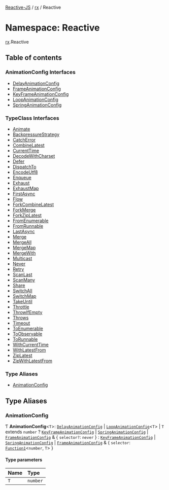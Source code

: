 [Reactive-JS](../README.md) / [rx](rx.md) / Reactive

# Namespace: Reactive

[rx](rx.md).Reactive

## Table of contents

### AnimationConfig Interfaces

- [DelayAnimationConfig](../interfaces/rx.Reactive.DelayAnimationConfig.md)
- [FrameAnimationConfig](../interfaces/rx.Reactive.FrameAnimationConfig.md)
- [KeyFrameAnimationConfig](../interfaces/rx.Reactive.KeyFrameAnimationConfig.md)
- [LoopAnimationConfig](../interfaces/rx.Reactive.LoopAnimationConfig.md)
- [SpringAnimationConfig](../interfaces/rx.Reactive.SpringAnimationConfig.md)

### TypeClass Interfaces

- [Animate](../interfaces/rx.Reactive.Animate.md)
- [BackpressureStrategy](../interfaces/rx.Reactive.BackpressureStrategy.md)
- [CatchError](../interfaces/rx.Reactive.CatchError.md)
- [CombineLatest](../interfaces/rx.Reactive.CombineLatest.md)
- [CurrentTime](../interfaces/rx.Reactive.CurrentTime.md)
- [DecodeWithCharset](../interfaces/rx.Reactive.DecodeWithCharset.md)
- [Defer](../interfaces/rx.Reactive.Defer.md)
- [DispatchTo](../interfaces/rx.Reactive.DispatchTo.md)
- [EncodeUtf8](../interfaces/rx.Reactive.EncodeUtf8.md)
- [Enqueue](../interfaces/rx.Reactive.Enqueue.md)
- [Exhaust](../interfaces/rx.Reactive.Exhaust.md)
- [ExhaustMap](../interfaces/rx.Reactive.ExhaustMap.md)
- [FirstAsync](../interfaces/rx.Reactive.FirstAsync.md)
- [Flow](../interfaces/rx.Reactive.Flow.md)
- [ForkCombineLatest](../interfaces/rx.Reactive.ForkCombineLatest.md)
- [ForkMerge](../interfaces/rx.Reactive.ForkMerge.md)
- [ForkZipLatest](../interfaces/rx.Reactive.ForkZipLatest.md)
- [FromEnumerable](../interfaces/rx.Reactive.FromEnumerable.md)
- [FromRunnable](../interfaces/rx.Reactive.FromRunnable.md)
- [LastAsync](../interfaces/rx.Reactive.LastAsync.md)
- [Merge](../interfaces/rx.Reactive.Merge.md)
- [MergeAll](../interfaces/rx.Reactive.MergeAll.md)
- [MergeMap](../interfaces/rx.Reactive.MergeMap.md)
- [MergeWith](../interfaces/rx.Reactive.MergeWith.md)
- [Multicast](../interfaces/rx.Reactive.Multicast.md)
- [Never](../interfaces/rx.Reactive.Never.md)
- [Retry](../interfaces/rx.Reactive.Retry.md)
- [ScanLast](../interfaces/rx.Reactive.ScanLast.md)
- [ScanMany](../interfaces/rx.Reactive.ScanMany.md)
- [Share](../interfaces/rx.Reactive.Share.md)
- [SwitchAll](../interfaces/rx.Reactive.SwitchAll.md)
- [SwitchMap](../interfaces/rx.Reactive.SwitchMap.md)
- [TakeUntil](../interfaces/rx.Reactive.TakeUntil.md)
- [Throttle](../interfaces/rx.Reactive.Throttle.md)
- [ThrowIfEmpty](../interfaces/rx.Reactive.ThrowIfEmpty.md)
- [Throws](../interfaces/rx.Reactive.Throws.md)
- [Timeout](../interfaces/rx.Reactive.Timeout.md)
- [ToEnumerable](../interfaces/rx.Reactive.ToEnumerable.md)
- [ToObservable](../interfaces/rx.Reactive.ToObservable.md)
- [ToRunnable](../interfaces/rx.Reactive.ToRunnable.md)
- [WithCurrentTime](../interfaces/rx.Reactive.WithCurrentTime.md)
- [WithLatestFrom](../interfaces/rx.Reactive.WithLatestFrom.md)
- [ZipLatest](../interfaces/rx.Reactive.ZipLatest.md)
- [ZipWithLatestFrom](../interfaces/rx.Reactive.ZipWithLatestFrom.md)

### Type Aliases

- [AnimationConfig](rx.Reactive.md#animationconfig)

## Type Aliases

### AnimationConfig

Ƭ **AnimationConfig**<`T`\>: [`DelayAnimationConfig`](../interfaces/rx.Reactive.DelayAnimationConfig.md) \| [`LoopAnimationConfig`](../interfaces/rx.Reactive.LoopAnimationConfig.md)<`T`\> \| `T` extends `number` ? [`KeyFrameAnimationConfig`](../interfaces/rx.Reactive.KeyFrameAnimationConfig.md) \| [`SpringAnimationConfig`](../interfaces/rx.Reactive.SpringAnimationConfig.md) \| [`FrameAnimationConfig`](../interfaces/rx.Reactive.FrameAnimationConfig.md) & { `selector?`: `never`  } : [`KeyFrameAnimationConfig`](../interfaces/rx.Reactive.KeyFrameAnimationConfig.md) \| [`SpringAnimationConfig`](../interfaces/rx.Reactive.SpringAnimationConfig.md) \| [`FrameAnimationConfig`](../interfaces/rx.Reactive.FrameAnimationConfig.md) & { `selector`: [`Function1`](functions.md#function1)<`number`, `T`\>  }

#### Type parameters

| Name | Type |
| :------ | :------ |
| `T` | `number` |
